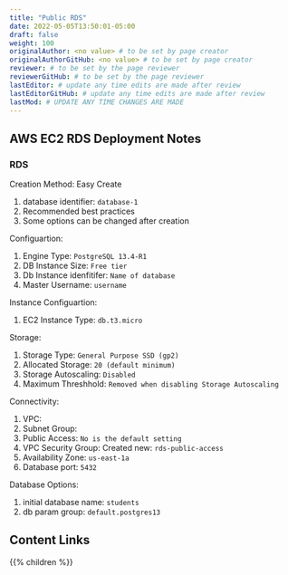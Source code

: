 ```yaml
---
title: "Public RDS"
date: 2022-05-05T13:50:01-05:00
draft: false
weight: 100
originalAuthor: <no value> # to be set by page creator
originalAuthorGitHub: <no value> # to be set by page creator
reviewer: # to be set by the page reviewer
reviewerGitHub: # to be set by the page reviewer
lastEditor: # update any time edits are made after review
lastEditorGitHub: # update any time edits are made after review
lastMod: # UPDATE ANY TIME CHANGES ARE MADE
---
```


## AWS EC2 RDS Deployment Notes

### RDS

Creation Method: Easy Create 
1. database identifier: `database-1`
1. Recommended best practices
1. Some options can be changed after creation

Configuartion:
1. Engine Type: `PostgreSQL 13.4-R1`
1. DB Instance Size: `Free tier`
1. Db Instance idenfitifer: `Name of database`
1. Master Username: `username`

Instance Configuartion:
1. EC2 Instance Type: `db.t3.micro`

Storage:
1. Storage Type: `General Purpose SSD (gp2)`
1. Allocated Storage: `20 (default minimum)`
1. Storage Autoscaling: `Disabled`
1. Maximum Threshhold: `Removed when disabling Storage Autoscaling`

Connectivity:
1. VPC: 
1. Subnet Group:
1. Public Access: `No is the default setting`
1. VPC Security Group: Created new: `rds-public-access`
1. Availability Zone: `us-east-1a`
1. Database port: `5432`

Database Options:
1. initial database name: `students`
1. db param group: `default.postgres13`

## Content Links

{{% children %}}